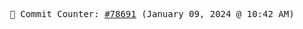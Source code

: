 <p align="center">
    <samp>
        📮 Commit Counter: <a href="https://github.com/Javascript-void0/Javascript-void0/commits/main">#78691</a> (January 09, 2024 @ 10:42 AM)
    </samp>
</p>